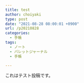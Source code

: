 ```yaml
---
title: test
author: choiyaki
type: post
date: "2021-08-28 08:00:01 +0900"
url: /p20210828
categories:
  - 手帳
tags:
  - ノート
  - バレットジャーナル
  - 手帳

---
```

これはテスト投稿です。